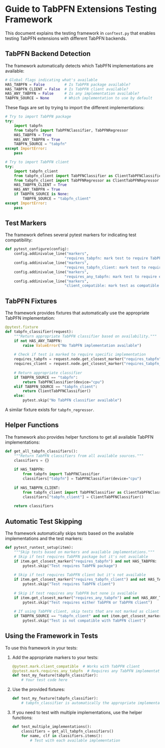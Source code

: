 # Guide to TabPFN Extensions Testing Framework

This document explains the testing framework in `conftest.py` that enables testing TabPFN extensions with different TabPFN backends.

## TabPFN Backend Detection

The framework automatically detects which TabPFN implementations are available:

```python
# Global flags indicating what's available
HAS_TABPFN = False         # Is TabPFN package available?
HAS_TABPFN_CLIENT = False  # Is TabPFN client available?
HAS_ANY_TABPFN = False     # Is any implementation available?
TABPFN_SOURCE = None       # Which implementation to use by default
```

These flags are set by trying to import the different implementations:

```python
# Try to import TabPFN package
try:
    import tabpfn
    from tabpfn import TabPFNClassifier, TabPFNRegressor
    HAS_TABPFN = True
    HAS_ANY_TABPFN = True
    TABPFN_SOURCE = "tabpfn"
except ImportError:
    pass

# Try to import TabPFN client
try:
    import tabpfn_client
    from tabpfn_client import TabPFNClassifier as ClientTabPFNClassifier
    from tabpfn_client import TabPFNRegressor as ClientTabPFNRegressor
    HAS_TABPFN_CLIENT = True
    HAS_ANY_TABPFN = True
    if TABPFN_SOURCE is None:
        TABPFN_SOURCE = "tabpfn_client"
except ImportError:
    pass
```

## Test Markers

The framework defines several pytest markers for indicating test compatibility:

```python
def pytest_configure(config):
    config.addinivalue_line("markers", 
                           "requires_tabpfn: mark test to require TabPFN package")
    config.addinivalue_line("markers", 
                           "requires_tabpfn_client: mark test to require TabPFN client")
    config.addinivalue_line("markers", 
                           "requires_any_tabpfn: mark test to require either TabPFN or TabPFN client")
    config.addinivalue_line("markers", 
                           "client_compatible: mark test as compatible with TabPFN client")
```

## TabPFN Fixtures

The framework provides fixtures that automatically use the appropriate TabPFN implementation:

```python
@pytest.fixture
def tabpfn_classifier(request):
    """Return appropriate TabPFN classifier based on availability."""
    if not HAS_ANY_TABPFN:
        raise ValueError("No TabPFN implementation available")
    
    # Check if test is marked to require specific implementation
    requires_tabpfn = request.node.get_closest_marker("requires_tabpfn")
    requires_client = request.node.get_closest_marker("requires_tabpfn_client")
    
    # Return appropriate classifier
    if TABPFN_SOURCE == "tabpfn":
        return TabPFNClassifier(device="cpu")
    elif TABPFN_SOURCE == "tabpfn_client":
        return ClientTabPFNClassifier()
    else:
        pytest.skip("No TabPFN classifier available")
```

A similar fixture exists for `tabpfn_regressor`.

## Helper Functions

The framework also provides helper functions to get all available TabPFN implementations:

```python
def get_all_tabpfn_classifiers():
    """Return TabPFN classifiers from all available sources."""
    classifiers = {}
    
    if HAS_TABPFN:
        from tabpfn import TabPFNClassifier
        classifiers["tabpfn"] = TabPFNClassifier(device="cpu")
    
    if HAS_TABPFN_CLIENT:
        from tabpfn_client import TabPFNClassifier as ClientTabPFNClassifier
        classifiers["tabpfn_client"] = ClientTabPFNClassifier()
    
    return classifiers
```

## Automatic Test Skipping

The framework automatically skips tests based on the available implementations and the test markers:

```python
def pytest_runtest_setup(item):
    """Skip tests based on markers and available implementations."""
    # Skip if test requires TabPFN package but it's not available
    if item.get_closest_marker("requires_tabpfn") and not HAS_TABPFN:
        pytest.skip("Test requires TabPFN package")
    
    # Skip if test requires TabPFN client but it's not available
    if item.get_closest_marker("requires_tabpfn_client") and not HAS_TABPFN_CLIENT:
        pytest.skip("Test requires TabPFN client")
    
    # Skip if test requires any TabPFN but none is available
    if item.get_closest_marker("requires_any_tabpfn") and not HAS_ANY_TABPFN:
        pytest.skip("Test requires either TabPFN or TabPFN client")
    
    # If using TabPFN client, skip tests that are not marked as client compatible
    if TABPFN_SOURCE == "tabpfn_client" and not item.get_closest_marker("client_compatible"):
        pytest.skip("Test is not compatible with TabPFN client")
```

## Using the Framework in Tests

To use this framework in your tests:

1. Add the appropriate markers to your tests:
   ```python
   @pytest.mark.client_compatible  # Works with TabPFN client
   @pytest.mark.requires_any_tabpfn  # Requires any TabPFN implementation
   def test_my_feature(tabpfn_classifier):
       # Your test code here
   ```

2. Use the provided fixtures:
   ```python
   def test_my_feature(tabpfn_classifier):
       # tabpfn_classifier is automatically the appropriate implementation
   ```

3. If you need to test with multiple implementations, use the helper functions:
   ```python
   def test_multiple_implementations():
       classifiers = get_all_tabpfn_classifiers()
       for name, clf in classifiers.items():
           # Test with each available implementation
   ```